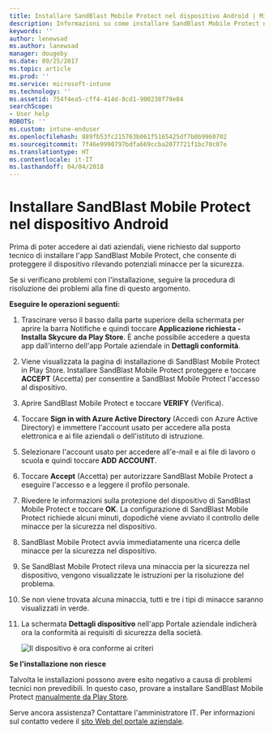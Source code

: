 ```yaml
---
title: Installare SandBlast Mobile Protect nel dispositivo Android | Microsoft Docs
description: Informazioni su come installare SandBlast Mobile Protect nel dispositivo Android.
keywords: ''
author: lenewsad
ms.author: lanewsad
manager: dougeby
ms.date: 09/25/2017
ms.topic: article
ms.prod: ''
ms.service: microsoft-intune
ms.technology: ''
ms.assetid: 754f4ea5-cff4-414d-8cd1-900238f79e84
searchScope:
- User help
ROBOTS: ''
ms.custom: intune-enduser
ms.openlocfilehash: 889fb53fc215763b061f5165425df7b0b9960702
ms.sourcegitcommit: 7f46e9990797bdfa669ccba2077721f1bc70c07e
ms.translationtype: HT
ms.contentlocale: it-IT
ms.lasthandoff: 04/04/2018
---
```

# <a name="you-need-to-install-sandblast-mobile-protect-on-your-android-device"></a>Installare SandBlast Mobile Protect nel dispositivo Android

Prima di poter accedere ai dati aziendali, viene richiesto dal supporto tecnico di installare l'app SandBlast Mobile Protect, che consente di proteggere il dispositivo rilevando potenziali minacce per la sicurezza.

Se si verificano problemi con l'installazione, seguire la procedura di risoluzione dei problemi alla fine di questo argomento.

**Eseguire le operazioni seguenti:**

1. Trascinare verso il basso dalla parte superiore della schermata per aprire la barra Notifiche e quindi toccare **Applicazione richiesta - Installa Skycure da Play Store**. È anche possibile accedere a questa app dall'interno dell'app Portale aziendale in __Dettagli conformità__.

2. Viene visualizzata la pagina di installazione di SandBlast Mobile Protect in Play Store. Installare SandBlast Mobile Protect proteggere e toccare **ACCEPT** (Accetta) per consentire a SandBlast Mobile Protect l'accesso al dispositivo.

3. Aprire SandBlast Mobile Protect e toccare **VERIFY** (Verifica).

4. Toccare **Sign in with Azure Active Directory** (Accedi con Azure Active Directory) e immettere l'account usato per accedere alla posta elettronica e ai file aziendali o dell'istituto di istruzione.

5. Selezionare l'account usato per accedere all'e-mail e ai file di lavoro o scuola e quindi toccare **ADD ACCOUNT**.

6. Toccare **Accept** (Accetta) per autorizzare SandBlast Mobile Protect a eseguire l'accesso e a leggere il profilo personale.

7. Rivedere le informazioni sulla protezione del dispositivo di SandBlast Mobile Protect e toccare **OK**. La configurazione di SandBlast Mobile Protect richiede alcuni minuti, dopodiché viene avviato il controllo delle minacce per la sicurezza nel dispositivo.

8. SandBlast Mobile Protect avvia immediatamente una ricerca delle minacce per la sicurezza nel dispositivo.

9.  Se SandBlast Mobile Protect rileva una minaccia per la sicurezza nel dispositivo, vengono visualizzate le istruzioni per la risoluzione del problema.

10.  Se non viene trovata alcuna minaccia, tutti e tre i tipi di minacce saranno visualizzati in verde.

11. La schermata **Dettagli dispositivo** nell'app Portale aziendale indicherà ora la conformità ai requisiti di sicurezza della società.

    ![Il dispositivo è ora conforme ai criteri](./media/mtd-device-now-compliant-android.png)

**Se l'installazione non riesce**

Talvolta le installazioni possono avere esito negativo a causa di problemi tecnici non prevedibili. In questo caso, provare a installare SandBlast Mobile Protect [manualmente da Play Store](https://play.google.com/store/apps/details?id=com.lacoon.security.fox).

Serve ancora assistenza? Contattare l'amministratore IT. Per informazioni sul contatto vedere il [sito Web del portale aziendale](https://portal.manage.microsoft.com#HelpDeskDialog).
